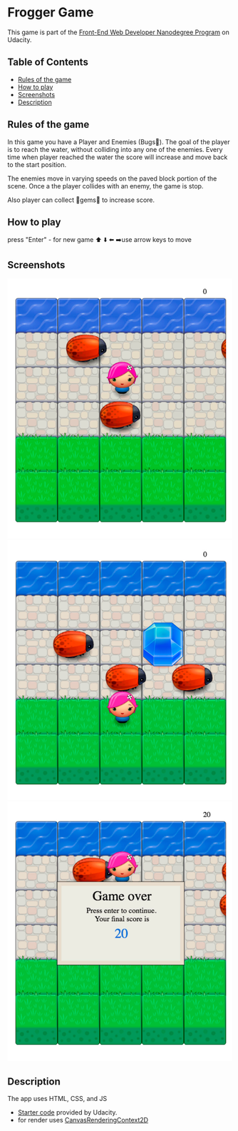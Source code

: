 # Frogger Game

This game is part of the [Front-End Web Developer Nanodegree Program](https://eu.udacity.com/course/front-end-web-developer-nanodegree--nd001) on Udacity.

## Table of Contents

* [Rules of the game](#rules-of-the-game)
* [How to play](#how-to-play)
* [Screenshots](#screenshots)
* [Description](#description)

## Rules of the game

  In this game you have a Player and Enemies (Bugs🐞). The goal of the player is to reach the water, without colliding into any one of the enemies. Every time when player reached the water the score will increase and move back to the start position.

  The enemies move in varying speeds on the paved block portion of the scene. Once a the player collides with an enemy, the game is stop.

  Also player can collect 💎gems💎 to increase score.

## How to play

  press "Enter" - for new game
  ⬆️ ⬇️ ⬅️ ➡️use arrow keys to move

## Screenshots

  ![game](/screenshots/game.png)
  ![gems](/screenshots/gems.png)
  ![game-over](/screenshots/game-over.png)

## Description

The app uses HTML, CSS, and JS

- [Starter code](https://github.com/udacity/frontend-nanodegree-arcade-game) provided by Udacity.
- for render uses [CanvasRenderingContext2D](https://developer.mozilla.org/en-US/docs/Web/API/CanvasRenderingContext2D)
